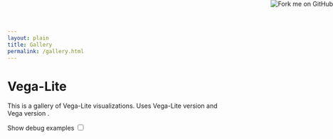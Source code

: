 ```yaml
---
layout: plain
title: Gallery
permalink: /gallery.html
---
```


# Vega-Lite

This is a gallery of Vega-Lite visualizations. Uses Vega-Lite version <span id="vl-version"></span> and Vega version <span id="vg-version"></span>.

<div class="viz-list"></div>

<label>
  Show debug examples <input type="checkbox" id="show-debug"></input>
</label>

<a href="https://github.com/vega/vega-lite"><img style="position: absolute; top: 0; right: 0; border: 0;" src="https://camo.githubusercontent.com/38ef81f8aca64bb9a64448d0d70f1308ef5341ab/68747470733a2f2f73332e616d617a6f6e6177732e636f6d2f6769746875622f726962626f6e732f666f726b6d655f72696768745f6461726b626c75655f3132313632312e706e67" alt="Fork me on GitHub" data-canonical-src="https://s3.amazonaws.com/github/ribbons/forkme_right_darkblue_121621.png"></a>
<script src="{{site.baseurl}}/site/static/gallery.js"></script>
<link rel=stylesheet href="{{baseurl}}/site/static/gallery.css">
